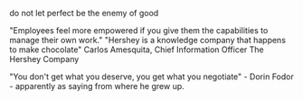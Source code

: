 
do not let perfect be the enemy of good


"Employees feel more empowered if you give them the capabilities to manage their own work."
"Hershey is a knowledge company that happens to make chocolate"
Carlos Amesquita, Chief Information Officer
The Hershey Company

"You don't get what you deserve, you get what you negotiate" - Dorin Fodor - apparently as saying from where he grew up.
